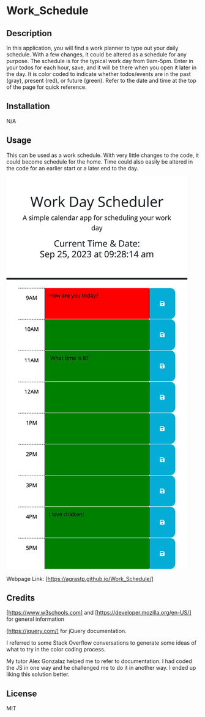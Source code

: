 # Work_Schedule

## Description
In this application, you will find a work planner to type out your daily schedule.  With a few changes, it could be altered as a schedule for any purpose.  The schedule is for the typical work day from 9am-5pm. Enter in your todos for each hour, save, and it will be there when you open it later in the day.  It is color coded to indicate whether todos/events are in the past (gray), present (red), or future (green).  Refer to the date and time at the top of the page for quick reference.  

## Installation

N/A

## Usage

This can be used as a work schedule.  With very little changes to the code, it could become schedule for the home. Time could also easily be altered in the code for an earlier start or a later end to the day.  


![Webpage Example](./assets/work-schedule.png?raw=true "Webpage Example")

Webpage Link: [https://agrastp.github.io/Work_Schedule/]
## Credits

[https://www.w3schools.com] and [https://developer.mozilla.org/en-US/] for general information

[https://jquery.com/] for jQuery documentation.

I referred to some Stack Overflow conversations to generate some ideas of what to try in the color coding process.

My tutor Alex Gonzalaz helped me to refer to documentation.  I had coded the JS in one way and he challenged me to do it in another way.  I ended up liking this solution better. 


## License
MIT



